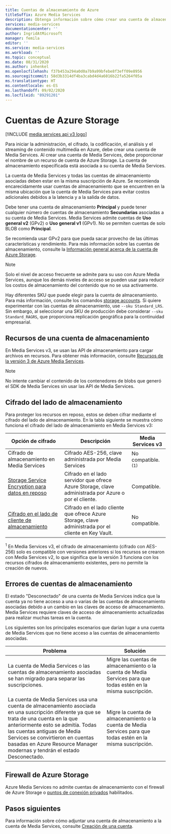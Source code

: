 ```yaml
---
title: Cuentas de almacenamiento de Azure
titleSuffix: Azure Media Services
description: Obtenga información sobre cómo crear una cuenta de almacenamiento de Azure para usarla con Azure Media Services.
services: media-services
documentationcenter: ''
author: IngridAtMicrosoft
manager: femila
editor: ''
ms.service: media-services
ms.workload: ''
ms.topic: conceptual
ms.date: 08/31/2020
ms.author: inhenkel
ms.openlocfilehash: f37b453a294a0d0a7b9a99bfebe8f3eff09e8956
ms.sourcegitcommit: 58d3b3314df4ba3cabd4d4a6016b22fa5264f05a
ms.translationtype: HT
ms.contentlocale: es-ES
ms.lasthandoff: 09/02/2020
ms.locfileid: "89291201"
---
```

# <a name="azure-storage-accounts"></a>Cuentas de Azure Storage

[!INCLUDE [media services api v3 logo](./includes/v3-hr.md)]

Para iniciar la administración, el cifrado, la codificación, el análisis y el streaming de contenido multimedia en Azure, debe crear una cuenta de Media Services. Al crear una cuenta de Media Services, debe proporcionar el nombre de un recurso de cuenta de Azure Storage. La cuenta de almacenamiento especificada está asociada a su cuenta de Media Services.

La cuenta de Media Services y todas las cuentas de almacenamiento asociadas deben estar en la misma suscripción de Azure. Se recomienda encarecidamente usar cuentas de almacenamiento que se encuentren en la misma ubicación que la cuenta de Media Services para evitar costos adicionales debidos a la latencia y a la salida de datos.

Debe tener una cuenta de almacenamiento **Principal** y puede tener cualquier número de cuentas de almacenamiento **Secundarias** asociadas a su cuenta de Media Services. Media Services admite cuentas de **Uso general v2** (GPv2) o **Uso general v1** (GPv1). No se permiten cuentas de solo BLOB como **Principal**.

Se recomienda usar GPv2 para que pueda sacar provecho de las últimas características y rendimiento. Para más información sobre las cuentas de almacenamiento, consulte la [Información general acerca de la cuenta de Azure Storage](../../storage/common/storage-account-overview.md).

> [!NOTE]
> Solo el nivel de acceso frecuente se admite para su uso con Azure Media Services, aunque los demás niveles de acceso se pueden usar para reducir los costos de almacenamiento del contenido que no se usa activamente.

Hay diferentes SKU que puede elegir para la cuenta de almacenamiento. Para más información, consulte los comandos [storage accounts](/cli/azure/storage/account?view=azure-cli-latest). Si quiere experimentar con las cuentas de almacenamiento, use `--sku Standard_LRS`. Sin embargo, al seleccionar una SKU de producción debe considerar `--sku Standard_RAGRS`, que proporciona replicación geográfica para la continuidad empresarial.

## <a name="assets-in-a-storage-account"></a>Recursos de una cuenta de almacenamiento

En Media Services v3, se usan las API de almacenamiento para cargar archivos en recursos. Para obtener más información, consulte [Recursos de la versión 3 de Azure Media Services](assets-concept.md).

> [!Note]
> No intente cambiar el contenido de los contenedores de blobs que generó el SDK de Media Services sin usar las API de Media Services.

## <a name="storage-side-encryption"></a>Cifrado del lado de almacenamiento

Para proteger los recursos en reposo, estos se deben cifrar mediante el cifrado del lado de almacenamiento. En la tabla siguiente se muestra cómo funciona el cifrado del lado de almacenamiento en Media Services v3:

|Opción de cifrado|Descripción|Media Services v3|
|---|---|---|
|Cifrado de almacenamiento en Media Services| Cifrado AES-256, clave administrada por Media Services |No compatible.<sup>(1)</sup>|
|[Storage Service Encryption para datos en reposo](../../storage/common/storage-service-encryption.md)|Cifrado en el lado servidor que ofrece Azure Storage, clave administrada por Azure o por el cliente.|Compatible.|
|[Cifrado en el lado de cliente de almacenamiento](../../storage/common/storage-client-side-encryption.md)|Cifrado en el lado cliente que ofrece Azure Storage, clave administrada por el cliente en Key Vault.|No compatible.|

<sup>1</sup> En Media Services v3, el cifrado de almacenamiento (cifrado con AES-256) solo es compatible con versiones anteriores si los recursos se crearon con Media Services v2, lo que significa que la versión 3 funciona con los recursos cifrados de almacenamiento existentes, pero no permite la creación de nuevos.

## <a name="storage-account-errors"></a>Errores de cuentas de almacenamiento

El estado "Desconectado" de una cuenta de Media Services indica que la cuenta ya no tiene acceso a una o varias de las cuentas de almacenamiento asociadas debido a un cambio en las claves de acceso de almacenamiento. Media Services requiere claves de acceso de almacenamiento actualizadas para realizar muchas tareas en la cuenta.

Los siguientes son los principales escenarios que darían lugar a una cuenta de Media Services que no tiene acceso a las cuentas de almacenamiento asociadas.

|Problema|Solución|
|---|---|
|La cuenta de Media Services o las cuentas de almacenamiento asociadas se han migrado para separar las suscripciones. |Migre las cuentas de almacenamiento o la cuenta de Media Services para que todas estén en la misma suscripción. |
|La cuenta de Media Services usa una cuenta de almacenamiento asociada en una suscripción diferente ya que se trata de una cuenta en la que anteriormente esto se admitía. Todas las cuentas antiguas de Media Services se convirtieron en cuentas basadas en Azure Resource Manager modernas y tendrán el estado Desconectado. |Migre la cuenta de almacenamiento o la cuenta de Media Services para que todas estén en la misma suscripción.|

## <a name="azure-storage-firewall"></a>Firewall de Azure Storage

Azure Media Services no admite cuentas de almacenamiento con el firewall de Azure Storage o [puntos de conexión privados](../../storage/common/storage-network-security.md) habilitados.

## <a name="next-steps"></a>Pasos siguientes

Para información sobre cómo adjuntar una cuenta de almacenamiento a la cuenta de Media Services, consulte [Creación de una cuenta](./create-account-howto.md).
